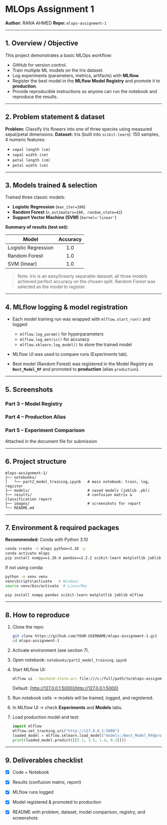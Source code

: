 # MLOps Assignment 1

**Author:** RANA AHMED
**Repo:** `mlops-assignment-1`

---

## 1. Overview / Objective

This project demonstrates a basic MLOps workflow:

* GitHub for version control.
* Train multiple ML models on the Iris dataset.
* Log experiments (parameters, metrics, artifacts) with **MLflow**.
* Register the best model in the **MLflow Model Registry** and promote it to **production**.
* Provide reproducible instructions so anyone can run the notebook and reproduce the results.

---

## 2. Problem statement & dataset

**Problem:** Classify Iris flowers into one of three species using measured sepal/petal dimensions.
**Dataset:** Iris (built into `scikit-learn`): 150 samples, 4 numeric features:

* `sepal length (cm)`
* `sepal width (cm)`
* `petal length (cm)`
* `petal width (cm)`

---

## 3. Models trained & selection

Trained three classic models:

* **Logistic Regression** (`max_iter=200`)
* **Random Forest** (`n_estimators=100, random_state=42`)
* **Support Vector Machine (SVM)** (`kernel='linear'`)

**Summary of results (test set):**

| Model               | Accuracy |
| ------------------- | :------: |
| Logistic Regression |    1.0   |
| Random Forest       |    1.0   |
| SVM (linear)        |    1.0   |

> Note: Iris is an easy/linearly separable dataset; all three models achieved perfect accuracy on the chosen split. Random Forest was selected as the model to register.

---

## 4. MLflow logging & model registration

* Each model training run was wrapped with `mlflow.start_run()` and logged:

  * `mlflow.log_param()` for hyperparameters
  * `mlflow.log_metric()` for accuracy
  * `mlflow.sklearn.log_model()` to store the trained model
* MLflow UI was used to compare runs (Experiments tab).
* Best model (Random Forest) was registered in the Model Registry as **`Best_Model_RF`** and promoted to **production** (alias `production`).

---

## 5. Screenshots

### Part 3 – Model Registry

### Part 4 – Production Alias

### Part 5 – Experiment Comparison

Attached in the document file for submission

---

## 6. Project structure

```
mlops-assignment-1/
├── notebooks/
│   └── part2_model_training.ipynb   # main notebook: train, log, register
├── models/                          # saved models (joblib .pkl)
├── results/                         # confusion matrix & classification report
├── images/                          # screenshots for report
└── README.md
```

---

## 7. Environment & required packages

**Recommended:** Conda with Python 3.10

```bash
conda create -n mlops python=3.10 -y
conda activate mlops
pip install numpy==1.26.4 pandas==2.2.2 scikit-learn matplotlib joblib mlflow
```

If not using conda:

```bash
python -m venv venv
venv\Scripts\activate   # Windows
source venv/bin/activate  # Linux/Mac

pip install numpy pandas scikit-learn matplotlib joblib mlflow
```

---

## 8. How to reproduce

1. Clone the repo:

   ```bash
   git clone https://github.com/YOUR-USERNAME/mlops-assignment-1.git
   cd mlops-assignment-1
   ```

2. Activate environment (see section 7).

3. Open notebook:
   `notebooks/part2_model_training.ipynb`

4. Start MLflow UI:

   ```bash
   mlflow ui --backend-store-uri file:///c:/full/path/to/mlops-assignment-1/mlruns
   ```

   Default: [http://127.0.0.1:5000](http://127.0.0.1:5000)

5. Run notebook cells → models will be trained, logged, and registered.

6. In MLflow UI → check **Experiments** and **Models** tabs.

7. Load production model and test:

   ```python
   import mlflow
   mlflow.set_tracking_uri("http://127.0.0.1:5000")
   loaded_model = mlflow.sklearn.load_model("models:/Best_Model_RF@production")
   print(loaded_model.predict([[5.1, 3.5, 1.4, 0.2]]))
   ```

---

## 9. Deliverables checklist

* [x] Code + Notebook
* [x] Results (confusion matrix, report)
* [x] MLflow runs logged
* [x] Model registered & promoted to production
* [x] README with problem, dataset, model comparison, registry, and screenshots


